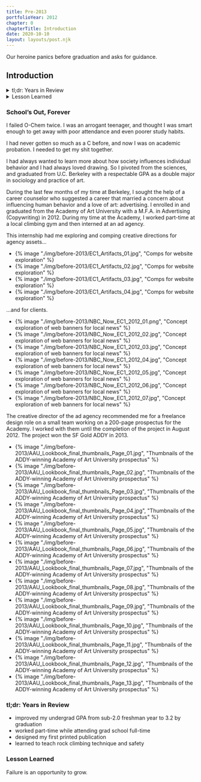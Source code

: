 ```yaml
---
title: Pre-2013
portfolioYear: 2012
chapter: 0
chapterTitle: Introduction
date: 2020-10-10
layout: layouts/post.njk
---
```


<span class="small-caps">Our heroine panics</span> before graduation and asks for guidance.

<!-- excerpt -->

<h2>Introduction</h2>

<div class="accordion-container">
  <details>
    <summary>
    tl;dr: Years in Review
    </summary>
    <div>
    <ul>
      <li>improved my undergrad GPA from sub-2.0 freshman year to 3.2 by graduation</li>
      <li>worked part-time while attending grad school full-time</li>
      <li>designed my first printed publication</li>
      <li>learned to teach rock climbing technique and safety</li>
    </ul>
    </div>
  </details>
  <details>
    <summary>
    Lesson Learned
    </summary>
    <div>
    <p>Failure is an opportunity to grow.</p>
    </div>
  </details>
</div>

<h3 class="heading-container inverted">School’s Out, Forever</h3>

I failed O-Chem twice. I was an arrogant teenager, and thought I was smart enough to get away with poor attendance and even poorer study habits.

I had never gotten so much as a C before, and now I was on academic probation. I needed to get my shit together.

I had always wanted to learn more about how society influences individual behavior and I had always loved drawing. So I pivoted from the sciences, and graduated from U.C. Berkeley with a respectable GPA as a double major in sociology and practice of art.

During the last few months of my time at Berkeley, I sought the help of a career counselor who suggested a career that married a concern about influencing human behavior and a love of art: advertising. I enrolled in and graduated from the Academy of Art University with a M.F.A. in Advertising (Copywriting) in 2012. During my time at the Academy, I worked part-time at a local climbing gym and then interned at an ad agency.

This internship had me exploring and comping creative directions for agency assets...

<ul class="carousel" tabindex="0" aria-label="Scrollable list">
<li>{% image "./img/before-2013/EC1_Artifacts_01.jpg", "Comps for website exploration" %}</li>
<li>{% image "./img/before-2013/EC1_Artifacts_02.jpg", "Comps for website exploration" %}</li>
<li>{% image "./img/before-2013/EC1_Artifacts_03.jpg", "Comps for website exploration" %}</li>
<li>{% image "./img/before-2013/EC1_Artifacts_04.jpg", "Comps for website exploration" %}</li>
</ul>

...and for clients.
<ul class="carousel" tabindex="0" aria-label="Scrollable list">
<li>{% image "./img/before-2013/NBC_Now_EC1_2012_01.png", "Concept exploration of web banners for local news" %}</li>
<li>{% image "./img/before-2013/NBC_Now_EC1_2012_02.jpg", "Concept exploration of web banners for local news" %}</li>
<li>{% image "./img/before-2013/NBC_Now_EC1_2012_03.jpg", "Concept exploration of web banners for local news" %}</li>
<li>{% image "./img/before-2013/NBC_Now_EC1_2012_04.jpg", "Concept exploration of web banners for local news" %}</li>
<li>{% image "./img/before-2013/NBC_Now_EC1_2012_05.jpg", "Concept exploration of web banners for local news" %}</li>
<li>{% image "./img/before-2013/NBC_Now_EC1_2012_06.jpg", "Concept exploration of web banners for local news" %}</li>
<li>{% image "./img/before-2013/NBC_Now_EC1_2012_07.jpg", "Concept exploration of web banners for local news" %}</li>
</ul>

The creative director of the ad agency recommended me for a freelance design role on a small team working on a 200-page prospectus for the Academy. I worked with them until the completion of the project in August 2012. The project won the SF Gold ADDY in 2013.

<ul class="carousel" tabindex="0" aria-label="Scrollable list">
<li>{% image "./img/before-2013/AAU_Lookbook_final_thumbnails_Page_01.jpg", "Thumbnails of the ADDY-winning Academy of Art University prospectus" %}</li>
<li>{% image "./img/before-2013/AAU_Lookbook_final_thumbnails_Page_02.jpg", "Thumbnails of the ADDY-winning Academy of Art University prospectus" %}</li>
<li>{% image "./img/before-2013/AAU_Lookbook_final_thumbnails_Page_03.jpg", "Thumbnails of the ADDY-winning Academy of Art University prospectus" %}</li>
<li>{% image "./img/before-2013/AAU_Lookbook_final_thumbnails_Page_04.jpg", "Thumbnails of the ADDY-winning Academy of Art University prospectus" %}</li>
<li>{% image "./img/before-2013/AAU_Lookbook_final_thumbnails_Page_05.jpg", "Thumbnails of the ADDY-winning Academy of Art University prospectus" %}</li>
<li>{% image "./img/before-2013/AAU_Lookbook_final_thumbnails_Page_06.jpg", "Thumbnails of the ADDY-winning Academy of Art University prospectus" %}</li>
<li>{% image "./img/before-2013/AAU_Lookbook_final_thumbnails_Page_07.jpg", "Thumbnails of the ADDY-winning Academy of Art University prospectus" %}</li>
<li>{% image "./img/before-2013/AAU_Lookbook_final_thumbnails_Page_08.jpg", "Thumbnails of the ADDY-winning Academy of Art University prospectus" %}</li>
<li>{% image "./img/before-2013/AAU_Lookbook_final_thumbnails_Page_09.jpg", "Thumbnails of the ADDY-winning Academy of Art University prospectus" %}</li>
<li>{% image "./img/before-2013/AAU_Lookbook_final_thumbnails_Page_10.jpg", "Thumbnails of the ADDY-winning Academy of Art University prospectus" %}</li>
<li>{% image "./img/before-2013/AAU_Lookbook_final_thumbnails_Page_11.jpg", "Thumbnails of the ADDY-winning Academy of Art University prospectus" %}</li>
<li>{% image "./img/before-2013/AAU_Lookbook_final_thumbnails_Page_12.jpg", "Thumbnails of the ADDY-winning Academy of Art University prospectus" %}</li>
<li>{% image "./img/before-2013/AAU_Lookbook_final_thumbnails_Page_13.jpg", "Thumbnails of the ADDY-winning Academy of Art University prospectus" %}</li>
</ul>

### tl;dr: Years in Review

* improved my undergrad GPA from sub-2.0 freshman year to 3.2 by graduation
* worked part-time while attending grad school full-time
* designed my first printed publication
* learned to teach rock climbing technique and safety

### Lesson Learned
Failure is an opportunity to grow.